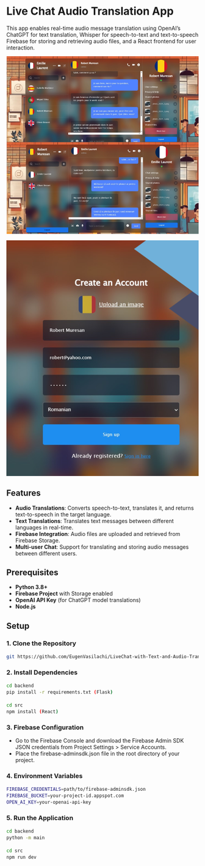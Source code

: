 # Live Chat Audio Translation App

This app enables real-time audio message translation using OpenAI’s ChatGPT for text translation, Whisper for speech-to-text and text-to-speech Firebase for storing and retrieving audio files, and a React frontend for user interaction.

![chat](./public/chat.png)

![signup](./public/signup.png)

## Features

- **Audio Translations**: Converts speech-to-text, translates it, and returns text-to-speech in the target language.
- **Text Translations**: Translates text messages between different languages in real-time.
- **Firebase Integration**: Audio files are uploaded and retrieved from Firebase Storage.
- **Multi-user Chat**: Support for translating and storing audio messages between different users.

## Prerequisites

- **Python 3.8+**
- **Firebase Project** with Storage enabled
- **OpenAI API Key** (for ChatGPT model translations)
- **Node.js**

## Setup

### 1. Clone the Repository

```bash
git https://github.com/EugenVasilachi/LiveChat-with-Text-and-Audio-Translation.git
```

### 2. Install Dependencies

```bash
cd backend
pip install -r requirements.txt (Flask)

cd src
npm install (React)
```

### 3. Firebase Configuration

- Go to the Firebase Console and download the Firebase Admin SDK JSON credentials from Project Settings > Service Accounts.
- Place the firebase-adminsdk.json file in the root directory of your project.

### 4. Environment Variables

```bash
FIREBASE_CREDENTIALS=path/to/firebase-adminsdk.json
FIREBASE_BUCKET=your-project-id.appspot.com
OPEN_AI_KEY=your-openai-api-key
```

### 5. Run the Application

```bash
cd backend
python -m main

cd src
npm run dev
```
